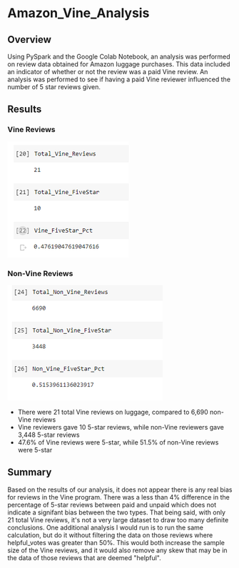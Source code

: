# Amazon_Vine_Analysis

## Overview
Using PySpark and the Google Colab Notebook, an analysis was performed on review data obtained for Amazon luggage purchases.  This data included an indicator of whether or not the review was a paid Vine review. An analysis was performed to see if having a paid Vine reviewer influenced the number of 5 star reviews given.

## Results

### Vine Reviews

![Vine](https://github.com/kroman3105/Amazon_Vine_Analysis/blob/main/Images/Paid_Reviews.PNG)

### Non-Vine Reviews

![NonVine](https://github.com/kroman3105/Amazon_Vine_Analysis/blob/main/Images/Unpaid_Reviews.PNG)

 - There were 21 total Vine reviews on luggage, compared to 6,690 non-Vine reviews
 - Vine reviewers gave 10 5-star reviews, while non-Vine reviewers gave 3,448 5-star reviews
 - 47.6% of Vine reviews were 5-star, while 51.5% of non-Vine reviews were 5-star

## Summary
Based on the results of our analysis, it does not appear there is any real bias for reviews in the Vine program.  There was a less than 4% difference in the percentage of 5-star reviews between paid and unpaid which does not indicate a signifant bias between the two types.  That being said, with only 21 total Vine reviews, it's not a very large dataset to draw too many definite conclusions.  One additional analysis I would run is to run the same calculation, but do it without filtering the data on those reviews where helpful_votes was greater than 50%.  This would both increase the sample size of the Vine reviews, and it would also remove any skew that may be in the data of those reviews that are deemed "helpful".
